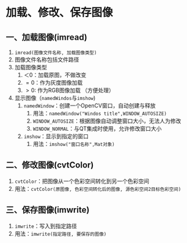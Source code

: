 # 加载、修改、保存图像

## 一、加载图像(imread)

1. `imread(图像文件名称, 加载图像类型)`
2. 图像文件名称包括文件路径
3. 加载图像类型
   1. $＜ 0$：加载原图，不做改变
   2. $=0$：作为灰度图像加载
   3. $> 0$: 作为RGB图像加载 （方便处理）
4. 显示图像（`namedWindos`与`imshow`)
   1. `namedWindow`：创建一个OpenCV窗口，自动创建与释放
      1. 用法：`namedWindow("Windos title",WINDOW_AUTOSIZE)`
      2. `WINDOW_AUTOSIZE`：根据图像自动调整窗口大小，无法人为修改
      3. `WINDOW_NORMAL`：与QT集成时使用，允许修改窗口大小
   2. `imshow`：显示到指定的窗口
      1. 用法：`imshow("窗口名称",Mat对象)`

## 二、修改图像(cvtColor)

1. `cvtColor`：把图像从一个色彩空间转化到另一个色彩空间
2. 用法：`cvtColor(原图像, 色彩空间转化后的图像, 源色彩空间2目标色彩空间)`

## 三、保存图像(imwrite)

1. `imwrite`：写入到指定路径
2. 用法：`imwrite(指定路径, 要保存的图像)`

